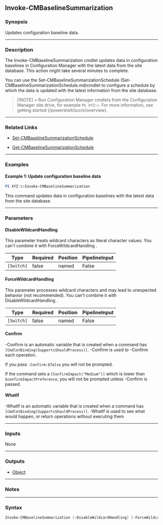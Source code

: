 Invoke-CMBaselineSummarization
------------------------------




### Synopsis
Updates configuration baseline data.



---


### Description

The Invoke-CMBaselineSummarization cmdlet updates data in configuration baselines in Configuration Manager with the latest data from the site database. This action might take several minutes to complete.



You can use the Set-CMBaselineSummarizationSchedule (Set-CMBaselineSummarizationSchedule.md)cmdlet to configure a schedule by which the data is updated with the latest information from the site database.



> [!NOTE] > Run Configuration Manager cmdlets from the Configuration Manager site drive, for example `PS XYZ:>`. For more information, see getting started (/powershell/sccm/overview).



---


### Related Links
* [Set-CMBaselineSummarizationSchedule](Set-CMBaselineSummarizationSchedule)



* [Get-CMBaselineSummarizationSchedule](Get-CMBaselineSummarizationSchedule)





---


### Examples
#### Example 1: Update configuration baseline data
```PowerShell
PS XYZ:\>Invoke-CMBaselineSummarization
```
This command updates data in configuration baselines with the latest data from the site database.


---


### Parameters
#### **DisableWildcardHandling**

This parameter treats wildcard characters as literal character values. You can't combine it with ForceWildcardHandling .






|Type      |Required|Position|PipelineInput|
|----------|--------|--------|-------------|
|`[Switch]`|false   |named   |False        |



#### **ForceWildcardHandling**

This parameter processes wildcard characters and may lead to unexpected behavior (not recommended). You can't combine it with DisableWildcardHandling .






|Type      |Required|Position|PipelineInput|
|----------|--------|--------|-------------|
|`[Switch]`|false   |named   |False        |



#### **Confirm**
-Confirm is an automatic variable that is created when a command has ```[CmdletBinding(SupportsShouldProcess)]```.
-Confirm is used to -Confirm each operation.

If you pass ```-Confirm:$false``` you will not be prompted.


If the command sets a ```[ConfirmImpact("Medium")]``` which is lower than ```$confirmImpactPreference```, you will not be prompted unless -Confirm is passed.

#### **WhatIf**
-WhatIf is an automatic variable that is created when a command has ```[CmdletBinding(SupportsShouldProcess)]```.
-WhatIf is used to see what would happen, or return operations without executing them


---


### Inputs
None





---


### Outputs
* [Object](https://learn.microsoft.com/en-us/dotnet/api/System.Object)






---


### Notes




---


### Syntax
```PowerShell
Invoke-CMBaselineSummarization [-DisableWildcardHandling] [-ForceWildcardHandling] [-Confirm] [-WhatIf] [<CommonParameters>]
```
